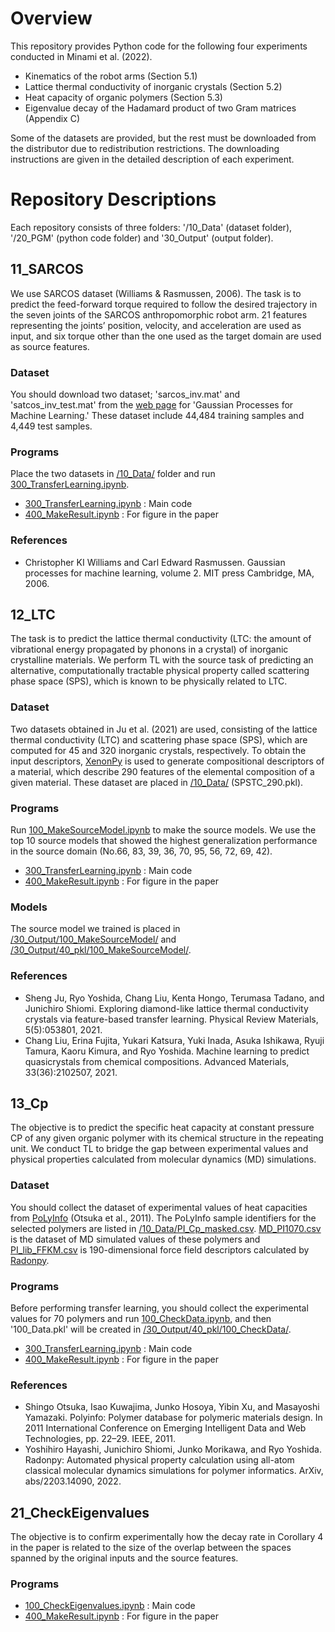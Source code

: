 # Overview
This repository provides Python code for the following four experiments conducted in Minami et al. (2022).

- Kinematics of the robot arms (Section 5.1)
- Lattice thermal conductivity of inorganic crystals (Section 5.2)
- Heat capacity of organic polymers (Section 5.3)
- Eigenvalue decay of the Hadamard product of two Gram matrices (Appendix C)

Some of the datasets are provided, but the rest must be downloaded from the distributor due to redistribution restrictions. 
The downloading instructions are given in the detailed description of each experiment.

# Repository Descriptions
Each repository consists of three folders: '/10_Data' (dataset folder), '/20_PGM' (python code folder) and '30_Output' (output folder).

## 11_SARCOS
We use SARCOS dataset (Williams & Rasmussen, 2006). 
The task is to predict the feed-forward torque required to follow the desired trajectory in the seven joints of the SARCOS anthropomorphic robot arm. 
21 features representing the joints’ position, velocity, and acceleration are used as input, and six torque other than the one used as the target domain are used as source features.

### Dataset
You should download two dataset; 'sarcos_inv.mat' and 'satcos_inv_test.mat' from the [web page](http://gaussianprocess.org/gpml/data/) for 'Gaussian Processes for Machine Learning.'
These dataset include 44,484 training samples and 4,449 test samples.

### Programs
Place the two datasets in [/10_Data/](https://github.com/mshunya/AffineTL/tree/main/11_SARCOS/10_Data) folder and run [300_TransferLearning.ipynb](https://github.com/mshunya/AffineTL/blob/main/11_SARCOS/20_PGM/300_TransferLearning.ipynb).
- [300_TransferLearning.ipynb](https://github.com/mshunya/AffineTL/blob/main/11_SARCOS/20_PGM/300_TransferLearning.ipynb) : Main code
- [400_MakeResult.ipynb](https://github.com/mshunya/AffineTL/blob/main/11_SARCOS/20_PGM/400_MakeResult.ipynb) : For figure in the paper

### References
- Christopher KI Williams and Carl Edward Rasmussen. Gaussian processes for machine learning, volume 2. MIT press Cambridge, MA, 2006.

## 12_LTC
The task is to predict the lattice thermal conductivity (LTC: the amount of vibrational energy propagated by phonons in a crystal) of inorganic crystalline materials.
We perform TL with the source task of predicting an alternative, computationally tractable physical property called scattering phase space (SPS), which is known to be physically related to LTC.

### Dataset
Two datasets obtained in Ju et al. (2021) are used, consisting of the lattice thermal conductivity (LTC) and scattering phase space (SPS), which are computed for 45 and 320 inorganic crystals, respectively. 
To obtain the input descriptors, [XenonPy](https://github.com/yoshida-lab/XenonPy) is used to generate compositional descriptors of a material, which describe 290 features of the elemental composition of a given material.
These dataset are placed in [/10_Data/](https://github.com/mshunya/AffineTL/tree/main/12_LTC/10_Data) (SPSTC_290.pkl).

### Programs
Run [100_MakeSourceModel.ipynb](https://github.com/mshunya/AffineTL/blob/main/12_LTC/20_PGM/100_MakeSourceModel.ipynb) to make the source models.
We use the top 10 source models that showed the highest generalization performance in the source domain (No.66, 83, 39, 36, 70, 95, 56, 72, 69, 42).
- [300_TransferLearning.ipynb](https://github.com/mshunya/AffineTL/blob/main/12_LTC/20_PGM/200_TransferLearning.ipynb) : Main code
- [400_MakeResult.ipynb](https://github.com/mshunya/AffineTL/blob/main/12_LTC/20_PGM/300_MakeResult.ipynb) : For figure in the paper

### Models
The source model we trained is placed in [/30_Output/100_MakeSourceModel/](https://github.com/mshunya/AffineTL/tree/main/12_LTC/30_Output/100_MakeSourceModel) and [/30_Output/40_pkl/100_MakeSourceModel/](https://github.com/mshunya/AffineTL/tree/main/12_LTC/30_Output/40_pkl).

### References
- Sheng Ju, Ryo Yoshida, Chang Liu, Kenta Hongo, Terumasa Tadano, and Junichiro Shiomi. Exploring diamond-like lattice thermal conductivity crystals via feature-based transfer learning. Physical Review Materials, 5(5):053801, 2021.
- Chang Liu, Erina Fujita, Yukari Katsura, Yuki Inada, Asuka Ishikawa, Ryuji Tamura, Kaoru Kimura, and Ryo Yoshida. Machine learning to predict quasicrystals from chemical compositions. Advanced Materials, 33(36):2102507, 2021.

## 13_Cp
The objective is to predict the specific heat capacity at constant pressure CP of any given organic polymer with its chemical structure in the repeating unit. 
We conduct TL to bridge the gap between experimental values and physical properties calculated from molecular dynamics (MD) simulations.

### Dataset
You should collect the dataset of experimental values of heat capacities from [PoLyInfo](https://polymer.nims.go.jp/en/) (Otsuka et al., 2011).
The PoLyInfo sample identifiers for the selected polymers are listed in [/10_Data/PI_Cp_masked.csv](https://github.com/mshunya/AffineTL/blob/main/13_Cp/10_Data/PI_Cp_masked.csv).
[MD_PI1070.csv](https://github.com/mshunya/AffineTL/blob/main/13_Cp/10_Data/MD_PI1070.csv) is the dataset of MD simulated values of these polymers and [PI_lib_FFKM.csv](https://github.com/mshunya/AffineTL/blob/main/13_Cp/10_Data/PI_lib_FFKM.csv) is 190-dimensional force field descriptors calculated by [Radonpy](https://github.com/RadonPy/RadonPy).

### Programs
Before performing transfer learning, you should collect the experimental values for 70 polymers and run [100_CheckData.ipynb](https://github.com/mshunya/AffineTL/blob/main/13_Cp/20_PGM/100_CheckData.ipynb), and then '100_Data.pkl' will be created in [/30_Output/40_pkl/100_CheckData/](https://github.com/mshunya/AffineTL/tree/main/13_Cp/30_Output/40_pkl/100_CheckData).
- [300_TransferLearning.ipynb](https://github.com/mshunya/AffineTL/blob/main/13_Cp/20_PGM/300_TransferLearning.ipynb) : Main code
- [400_MakeResult.ipynb](https://github.com/mshunya/AffineTL/blob/main/13_Cp/20_PGM/300_TransferLearning.ipynb) : For figure in the paper

### References
- Shingo Otsuka, Isao Kuwajima, Junko Hosoya, Yibin Xu, and Masayoshi Yamazaki. Polyinfo: Polymer database for polymeric materials design. In 2011 International Conference on Emerging Intelligent Data and Web Technologies, pp. 22–29. IEEE, 2011.
- Yoshihiro Hayashi, Junichiro Shiomi, Junko Morikawa, and Ryo Yoshida. Radonpy: Automated physical property calculation using all-atom classical molecular dynamics simulations for polymer informatics. ArXiv, abs/2203.14090, 2022.

## 21_CheckEigenvalues
The objective is to confirm experimentally how the decay rate in Corollary 4 in the paper is related to the size of the overlap between the spaces spanned by the original inputs and the source features.

### Programs
- [100_CheckEigenvalues.ipynb](https://github.com/mshunya/AffineTL/blob/main/21_CheckEigenvalues/20_PGM/100_CheckEigenvalues.ipynb) : Main code
- [400_MakeResult.ipynb](https://github.com/mshunya/AffineTL/blob/main/21_CheckEigenvalues/20_PGM/400_MakeResult.ipynb) : For figure in the paper
